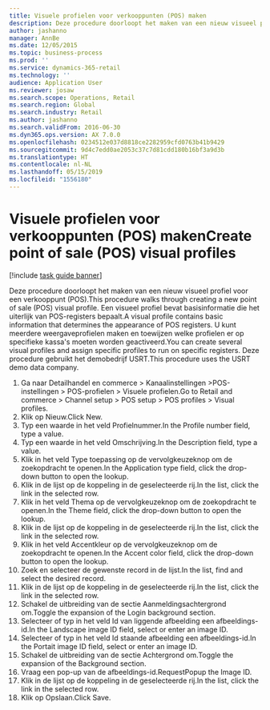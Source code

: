 ```yaml
---
title: Visuele profielen voor verkooppunten (POS) maken
description: Deze procedure doorloopt het maken van een nieuw visueel profiel voor een verkooppunt (POS).
author: jashanno
manager: AnnBe
ms.date: 12/05/2015
ms.topic: business-process
ms.prod: ''
ms.service: dynamics-365-retail
ms.technology: ''
audience: Application User
ms.reviewer: josaw
ms.search.scope: Operations, Retail
ms.search.region: Global
ms.search.industry: Retail
ms.author: jashanno
ms.search.validFrom: 2016-06-30
ms.dyn365.ops.version: AX 7.0.0
ms.openlocfilehash: 0234512e037d8818ce2282959cfd0763b41b9429
ms.sourcegitcommit: 9d4c7edd0ae2053c37c7d81cdd180b16bf3a9d3b
ms.translationtype: HT
ms.contentlocale: nl-NL
ms.lasthandoff: 05/15/2019
ms.locfileid: "1556180"
---
```

# <a name="create-point-of-sale-pos-visual-profiles"></a><span data-ttu-id="08581-103">Visuele profielen voor verkooppunten (POS) maken</span><span class="sxs-lookup"><span data-stu-id="08581-103">Create point of sale (POS) visual profiles</span></span>

[!include [task guide banner](../includes/task-guide-banner.md)]

<span data-ttu-id="08581-104">Deze procedure doorloopt het maken van een nieuw visueel profiel voor een verkooppunt (POS).</span><span class="sxs-lookup"><span data-stu-id="08581-104">This procedure walks through creating a new point of sale (POS) visual profile.</span></span> <span data-ttu-id="08581-105">Een visueel profiel bevat basisinformatie die het uiterlijk van POS-registers bepaalt.</span><span class="sxs-lookup"><span data-stu-id="08581-105">A visual profile contains basic information that determines the appearance of POS registers.</span></span> <span data-ttu-id="08581-106">U kunt meerdere weergaveprofielen maken en toewijzen welke profielen er op specifieke kassa's moeten worden geactiveerd.</span><span class="sxs-lookup"><span data-stu-id="08581-106">You can create several visual profiles and assign specific profiles to run on specific registers.</span></span> <span data-ttu-id="08581-107">Deze procedure gebruikt het demobedrijf USRT.</span><span class="sxs-lookup"><span data-stu-id="08581-107">This procedure uses the USRT demo data company.</span></span>

1. <span data-ttu-id="08581-108">Ga naar Detailhandel en commerce > Kanaalinstellingen >POS-instellingen > POS-profielen > Visuele profielen.</span><span class="sxs-lookup"><span data-stu-id="08581-108">Go to Retail and commerce > Channel setup > POS setup > POS profiles > Visual profiles.</span></span>
2. <span data-ttu-id="08581-109">Klik op Nieuw.</span><span class="sxs-lookup"><span data-stu-id="08581-109">Click New.</span></span>
3. <span data-ttu-id="08581-110">Typ een waarde in het veld Profielnummer.</span><span class="sxs-lookup"><span data-stu-id="08581-110">In the Profile number field, type a value.</span></span>
4. <span data-ttu-id="08581-111">Typ een waarde in het veld Omschrijving.</span><span class="sxs-lookup"><span data-stu-id="08581-111">In the Description field, type a value.</span></span>
5. <span data-ttu-id="08581-112">Klik in het veld Type toepassing op de vervolgkeuzeknop om de zoekopdracht te openen.</span><span class="sxs-lookup"><span data-stu-id="08581-112">In the Application type field, click the drop-down button to open the lookup.</span></span>
6. <span data-ttu-id="08581-113">Klik in de lijst op de koppeling in de geselecteerde rij.</span><span class="sxs-lookup"><span data-stu-id="08581-113">In the list, click the link in the selected row.</span></span>
7. <span data-ttu-id="08581-114">Klik in het veld Thema op de vervolgkeuzeknop om de zoekopdracht te openen.</span><span class="sxs-lookup"><span data-stu-id="08581-114">In the Theme field, click the drop-down button to open the lookup.</span></span>
8. <span data-ttu-id="08581-115">Klik in de lijst op de koppeling in de geselecteerde rij.</span><span class="sxs-lookup"><span data-stu-id="08581-115">In the list, click the link in the selected row.</span></span>
9. <span data-ttu-id="08581-116">Klik in het veld Accentkleur op de vervolgkeuzeknop om de zoekopdracht te openen.</span><span class="sxs-lookup"><span data-stu-id="08581-116">In the Accent color field, click the drop-down button to open the lookup.</span></span>
10. <span data-ttu-id="08581-117">Zoek en selecteer de gewenste record in de lijst.</span><span class="sxs-lookup"><span data-stu-id="08581-117">In the list, find and select the desired record.</span></span>
11. <span data-ttu-id="08581-118">Klik in de lijst op de koppeling in de geselecteerde rij.</span><span class="sxs-lookup"><span data-stu-id="08581-118">In the list, click the link in the selected row.</span></span>
12. <span data-ttu-id="08581-119">Schakel de uitbreiding van de sectie Aanmeldingsachtergrond om.</span><span class="sxs-lookup"><span data-stu-id="08581-119">Toggle the expansion of the Login background section.</span></span>
13. <span data-ttu-id="08581-120">Selecteer of typ in het veld Id van liggende afbeelding een afbeeldings-id.</span><span class="sxs-lookup"><span data-stu-id="08581-120">In the Landscape image ID field, select or enter an image ID.</span></span>
14. <span data-ttu-id="08581-121">Selecteer of typ in het veld Id staande afbeelding een afbeeldings-id.</span><span class="sxs-lookup"><span data-stu-id="08581-121">In the Portait image ID field, select or enter an image ID.</span></span>
15. <span data-ttu-id="08581-122">Schakel de uitbreiding van de sectie Achtergrond om.</span><span class="sxs-lookup"><span data-stu-id="08581-122">Toggle the expansion of the Background section.</span></span>
16. <span data-ttu-id="08581-123">Vraag een pop-up van de afbeeldings-id.</span><span class="sxs-lookup"><span data-stu-id="08581-123">RequestPopup the Image ID.</span></span>
17. <span data-ttu-id="08581-124">Klik in de lijst op de koppeling in de geselecteerde rij.</span><span class="sxs-lookup"><span data-stu-id="08581-124">In the list, click the link in the selected row.</span></span>
18. <span data-ttu-id="08581-125">Klik op Opslaan.</span><span class="sxs-lookup"><span data-stu-id="08581-125">Click Save.</span></span>

